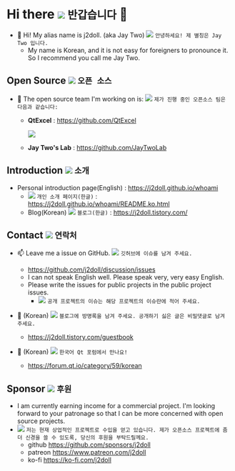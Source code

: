 # Hi there <img src="https://gist.github.com/j2doll/9f827711ba8b832d974a4f8e377bcf5a/raw/b6b323746310f5d98ae133148b7cba8f273505b3/kr.png" /> ```반갑습니다``` 👋

<!--

**j2doll/j2doll** is a ✨ _special_ ✨ repository because its `README.md` (this file) appears on your GitHub profile.

Here are some ideas to get you started:

- 🔭 I’m currently working on ...
- 🌱 I’m currently learning ...
- 👯 I’m looking to collaborate on ...
- 🤔 I’m looking for help with ...
- 💬 Ask me about ...
- 📫 How to reach me: ...
- 😄 Pronouns: ...
- ⚡ Fun fact: ...

-->

- :monkey: Hi! My alias name is j2doll. (aka Jay Two) <img src="https://gist.github.com/j2doll/9f827711ba8b832d974a4f8e377bcf5a/raw/b6b323746310f5d98ae133148b7cba8f273505b3/kr.png" /> ```안녕하세요! 제 별칭은 Jay Two 입니다.```
  - My name is Korean, and it is not easy for foreigners to pronounce it. So I recommend you call me Jay Two. 

## Open Source <img src="https://gist.github.com/j2doll/9f827711ba8b832d974a4f8e377bcf5a/raw/b6b323746310f5d98ae133148b7cba8f273505b3/kr.png" /> ```오픈 소스```
   
- 🔭 The open source team I'm working on is: <img src="https://gist.github.com/j2doll/9f827711ba8b832d974a4f8e377bcf5a/raw/b6b323746310f5d98ae133148b7cba8f273505b3/kr.png" /> ```제가 진행 중인 오픈소스 팀은 다음과 같습니다:```
  - **QtExcel** : https://github.com/QtExcel

    <img src="https://raw.githubusercontent.com/QtExcel/QXlsx/master/markdown.data/QXlsx-Desktop.png" />

  - **Jay Two's Lab** : https://github.com/JayTwoLab

## Introduction <img src="https://gist.github.com/j2doll/9f827711ba8b832d974a4f8e377bcf5a/raw/b6b323746310f5d98ae133148b7cba8f273505b3/kr.png" /> ```소개```

- Personal introduction page(English) : https://j2doll.github.io/whoami
  - <img src="https://gist.github.com/j2doll/9f827711ba8b832d974a4f8e377bcf5a/raw/b6b323746310f5d98ae133148b7cba8f273505b3/kr.png" /> ```개인 소개 페이지(한글)``` : https://j2doll.github.io/whoami/README.ko.html
  - Blog(Korean) <img src="https://gist.github.com/j2doll/9f827711ba8b832d974a4f8e377bcf5a/raw/b6b323746310f5d98ae133148b7cba8f273505b3/kr.png" /> ```블로그(한글)``` : https://j2doll.tistory.com/

## Contact <img src="https://gist.github.com/j2doll/9f827711ba8b832d974a4f8e377bcf5a/raw/b6b323746310f5d98ae133148b7cba8f273505b3/kr.png" /> ```연락처```

- :mailbox: Leave me a issue on GitHub. <img src="https://gist.github.com/j2doll/9f827711ba8b832d974a4f8e377bcf5a/raw/b6b323746310f5d98ae133148b7cba8f273505b3/kr.png" /> ```깃허브에 이슈를 남겨 주세요.```
  - https://github.com/j2doll/discussion/issues
  - I can not speak English well. Please speak very, very easy English.
  - Please write the issues for public projects in the public project issues. 
    - <img src="https://gist.github.com/j2doll/9f827711ba8b832d974a4f8e377bcf5a/raw/b6b323746310f5d98ae133148b7cba8f273505b3/kr.png" /> ```공개 프로젝트의 이슈는 해당 프로젝트의 이슈란에 적어 주세요.``` 

- 💬 (Korean) <img src="https://gist.github.com/j2doll/9f827711ba8b832d974a4f8e377bcf5a/raw/b6b323746310f5d98ae133148b7cba8f273505b3/kr.png" /> ```블로그에 방명록을 남겨 주세요. 공개하기 싫은 글은 비밀댓글로 남겨 주세요.```
   - https://j2doll.tistory.com/guestbook

- 💬 (Korean) <img src="https://gist.github.com/j2doll/9f827711ba8b832d974a4f8e377bcf5a/raw/b6b323746310f5d98ae133148b7cba8f273505b3/kr.png" /> ```한국어 Qt 포럼에서 만나요!``` 
  - https://forum.qt.io/category/59/korean

## Sponsor <img src="https://gist.github.com/j2doll/9f827711ba8b832d974a4f8e377bcf5a/raw/b6b323746310f5d98ae133148b7cba8f273505b3/kr.png" /> ```후원```
  - I am currently earning income for a commercial project. I'm looking forward to your patronage so that I can be more concerned with open source projects.
  - <img src="https://gist.github.com/j2doll/9f827711ba8b832d974a4f8e377bcf5a/raw/b6b323746310f5d98ae133148b7cba8f273505b3/kr.png" /> ```저는 현재 상업적인 프로젝트로 수입을 얻고 있습니다. 제가 오픈소스 프로젝트에 좀더 신경을 쓸 수 있도록, 당신의 후원을 부탁드릴께요.```
    - github https://github.com/sponsors/j2doll
    - patreon https://www.patreon.com/j2doll
    - ko-fi https://ko-fi.com/j2doll
    
